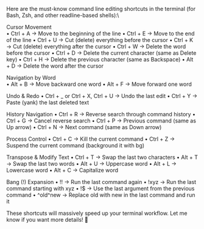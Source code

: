 Here are the must-know command line editing shortcuts in the terminal (for Bash, Zsh, and other readline-based shells):\

Cursor Movement\
	•	Ctrl + A → Move to the beginning of the line
	•	Ctrl + E → Move to the end of the line
	•	Ctrl + U → Cut (delete) everything before the cursor
	•	Ctrl + K → Cut (delete) everything after the cursor
	•	Ctrl + W → Delete the word before the cursor
	•	Ctrl + D → Delete the current character (same as Delete key)
	•	Ctrl + H → Delete the previous character (same as Backspace)
	•	Alt + D → Delete the word after the cursor

Navigation by Word\
	•	Alt + B → Move backward one word
	•	Alt + F → Move forward one word

Undo & Redo
	•	Ctrl + _ or Ctrl + X, Ctrl + U → Undo the last edit
	•	Ctrl + Y → Paste (yank) the last deleted text

History Navigation
	•	Ctrl + R → Reverse search through command history
	•	Ctrl + G → Cancel reverse search
	•	Ctrl + P → Previous command (same as Up arrow)
	•	Ctrl + N → Next command (same as Down arrow)

Process Control
	•	Ctrl + C → Kill the current command
	•	Ctrl + Z → Suspend the current command (background it with bg)

Transpose & Modify Text
	•	Ctrl + T → Swap the last two characters
	•	Alt + T → Swap the last two words
	•	Alt + U → Uppercase word
	•	Alt + L → Lowercase word
	•	Alt + C → Capitalize word

Bang (!) Expansion
	•	!! → Run the last command again
	•	!xyz → Run the last command starting with xyz
	•	!$ → Use the last argument from the previous command
	•	^old^new → Replace old with new in the last command and run it

These shortcuts will massively speed up your terminal workflow. Let me know if you want more details! 🚀
